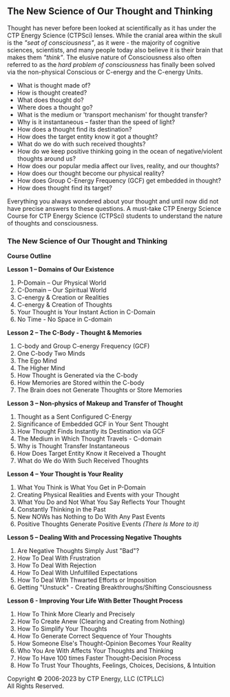 ## The New Science of Our Thought and Thinking

Thought has never before been looked at scientifically as it has under the CTP Energy Science (CTPSci) lenses. While the cranial area within the skull is the *"seat of consciousness"*, as it were - the majority of cognitive sciences, scientists, and many people today also believe it is their brain that makes them *"think"*. The elusive nature of Consciousness also often referred to as the *hard problem of consciousness* has finally been solved via the non-physical Conscious or C-energy and the C-energy Units.

- What is thought made of?
- How is thought created?
- What does thought do?
- Where does a thought go?
- What is the medium or 'transport mechanism' for thought transfer?
- Why is it instantaneous – faster than the speed of light?
- How does a thought find its destination?
- How does the target entity know it got a thought?
- What do we do with such received thoughts?
- How do we keep positive thinking going in the ocean of negative/violent thoughts
around us?
- How does our popular media affect our lives, reality, and our thoughts?
- How does our thought become our physical reality?
- How does Group C-Energy Frequency (GCF) get embedded in thought?
- How does thought find its target?

Everything you always wondered about your thought and until now did not have precise answers to these questions. A must-take CTP Energy Science Course for CTP Energy Science (CTPSci) students to understand the nature of thoughts and consciousness.

### The New Science of Our Thought and Thinking

**Course Outline**

**Lesson 1 – Domains of Our Existence**
1) P-Domain – Our Physical World
2) C-Domain – Our Spiritual World
3) C-energy & Creation or Realities
4) C-energy & Creation of Thoughts
5) Your Thought is Your Instant Action in C-Domain
6) No Time - No Space in C-domain

**Lesson 2 – The C-Body - Thought & Memories**
1) C-body and Group C-energy Frequency (GCF)
2) One C-body Two Minds
3) The Ego Mind
4) The Higher Mind
5) How Thought is Generated via the C-body
6) How Memories are Stored within the C-body
7) The Brain does not Generate Thoughts or Store Memories

**Lesson 3 – Non-physics of Makeup and Transfer of Thought**
1) Thought as a Sent Configured C-Energy
2) Significance of Embedded GCF in Your Sent Thought
3) How Thought Finds Instantly its Destination via GCF
4) The Medium in Which Thought Travels - C-domain
5) Why is Thought Transfer Instantaneous
6) How Does Target Entity Know it Received a Thought
7) What do We do With Such Received Thoughts

**Lesson 4 – Your Thought is Your Reality**
1) What You Think is What You Get in P-Domain
2) Creating Physical Realities and Events with your Thought
3) What You Do and Not What You Say Reflects Your Thought
4) Constantly Thinking in the Past
5) New NOWs has Nothing to Do With Any Past Events
6) Positive Thoughts Generate Positive Events *(There Is More to it)*

**Lesson 5 – Dealing With and Processing Negative Thoughts**
1) Are Negative Thoughts Simply Just "Bad"?
2) How To Deal With Frustration
3) How To Deal With Rejection
4) How To Deal With Unfulfilled Expectations
5) How To Deal With Thwarted Efforts or Imposition
6) Getting "Unstuck" - Creating Breakthroughs/Shifting Consciousness

**Lesson 6 - Improving Your Life With Better Thought Process**
1) How To Think More Clearly and Precisely
2) How To Create Anew (Clearing and Creating from Nothing)
3) How To Simplify Your Thoughts
4) How To Generate Correct Sequence of Your Thoughts
5) How Someone Else's Thought-Opinion Becomes Your Reality
6) Who You Are With Affects Your Thoughts and Thinking
7) How To Have 100 times Faster Thought-Decision Process
8) How To Trust Your Thoughts, Feelings, Choices, Decisions, & Intuition

Copyright © 2006-2023 by CTP Energy, LLC (CTPLLC)  
All Rights Reserved.
